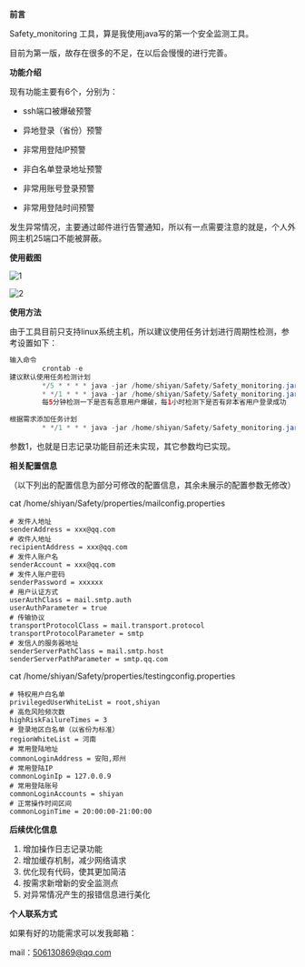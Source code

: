 **前言**

Safety_monitoring 工具，算是我使用java写的第一个安全监测工具。

目前为第一版，故存在很多的不足，在以后会慢慢的进行完善。

**功能介绍**

现有功能主要有6个，分别为：

- ssh端口被爆破预警

- 异地登录（省份）预警
- 非常用登陆IP预警
- 非白名单登录地址预警
- 非常用账号登录预警
- 非常用登陆时间预警

发生异常情况，主要通过邮件进行告警通知，所以有一点需要注意的就是，个人外网主机25端口不能被屏蔽。

**使用截图**

![1](https://raw.githubusercontent.com/shiyan-520/Safety/master/img/1.png)

![2](https://raw.githubusercontent.com/shiyan-520/Safety/master/img/2.png)

**使用方法**

由于工具目前只支持linux系统主机，所以建议使用任务计划进行周期性检测，参考设置如下：

```java
输入命令
        crontab -e
建议默认使用任务检测计划    
        */5 * * * * java -jar /home/shiyan/Safety/Safety_monitoring.jar 2
        * */1 * * * java -jar /home/shiyan/Safety/Safety_monitoring.jar 3
        每5分钟检测一下是否有恶意用户爆破，每1小时检测下是否有非本省用户登录成功
        
根据需求添加任务计划
        * */1 * * * java -jar /home/shiyan/Safety/Safety_monitoring.jar 4,6,7

```

参数1，也就是日志记录功能目前还未实现，其它参数均已实现。

**相关配置信息**

（以下列出的配置信息为部分可修改的配置信息，其余未展示的配置参数无修改）

cat /home/shiyan/Safety/properties/mailconfig.properties

```properties
# 发件人地址
senderAddress = xxx@qq.com
# 收件人地址
recipientAddress = xxx@qq.com
# 发件人账户名
senderAccount = xxx@qq.com
# 发件人账户密码
senderPassword = xxxxxx
# 用户认证方式
userAuthClass = mail.smtp.auth
userAuthParameter = true
# 传输协议
transportProtocolClass = mail.transport.protocol
transportProtocolParameter = smtp
# 发信人的服务器地址
senderServerPathClass = mail.smtp.host
senderServerPathParameter = smtp.qq.com
```

cat /home/shiyan/Safety/properties/testingconfig.properties

```properties
# 特权用户白名单
privilegedUserWhiteList = root,shiyan
# 高危风险频次数
highRiskFailureTimes = 3
# 登录地区白名单（以省份为标准）
regionWhiteList = 河南
# 常用登陆地址
commonLoginAddress = 安阳,郑州
# 常用登陆IP
commonLoginIp = 127.0.0.9
# 常用登陆账号
commonLoginAccounts = shiyan
# 正常操作时间区间
commonLoginTime = 20:00:00-21:00:00
```

**后续优化信息**

1. 增加操作日志记录功能
2. 增加缓存机制，减少网络请求
3. 优化现有代码，使其更加简洁
4. 按需求新增新的安全监测点
5. 对异常情况产生的报错信息进行美化

**个人联系方式**

如果有好的功能需求可以发我邮箱：

mail：506130869@qq.com


